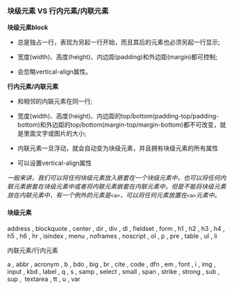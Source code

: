 ### 块级元素  VS 行内元素/内联元素

**块级元素block**

* 总是独占一行，表现为另起一行开始，而且其后的元素也必须另起一行显示;

* 宽度\(width\)、高度\(height\)、内边距\(padding\)和外边距\(margin\)都可控制;

* 会忽略vertical-align属性。

**行内元素/内联元素**

* 和相邻的内联元素在同一行;

* 宽度\(width\)、高度\(height\)、内边距的top/bottom\(padding-top/padding-bottom\)和外边距的top/bottom\(margin-top/margin-bottom\)都不可改变，就是里面文字或图片的大小;

* 内联元素一旦浮动，就会自动变为块级元素，并且拥有块级元素的所有属性

* 可以设置vertical-align属性

_一般来讲，我们可以将任何块级元素放入嵌套在一个块级元素中，也可以将任何内联元素嵌套在块级元素中或者将内联元素嵌套在内联元素中，但是不能将块级元素放在内联元素中，有一个例外的元素是_`<a>`_，可以将任何元素放置在_`<a>`_元素中。_

#### 块级元素

address , blockquote , center , dir , div , dl , fieldset , form , h1 , h2 , h3 , h4 , h5 , h6 , hr , isindex , menu , noframes , noscript , ol , p , pre , table , ul , li

内联元素/行内元素

a , abbr , acronym , b , bdo , big , br , cite , code , dfn , em , font , i , img , input , kbd , label , q , s , samp , select , small , span , strike , strong , sub , sup ,  textarea , tt , u , var

